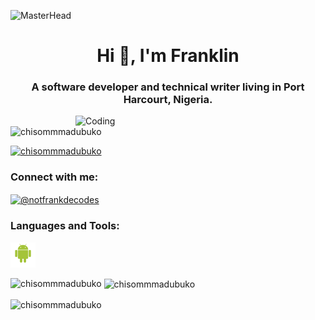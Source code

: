 


![MasterHead](https://user-images.githubusercontent.com/74038190/225813708-98b745f2-7d22-48cf-9150-083f1b00d6c9.gif)

<h1 align="center">Hi 👋, I'm Franklin</h1>
<h3 align="center">A software developer and technical writer living in Port Harcourt, Nigeria.</h3>

<img align="right" alt="Coding" width="400" src="https://i.gifer.com/3AyY.gif" />

<p align="left"> 
  <img src="https://komarev.com/ghpvc/?username=chisommmadubuko&label=Profile%20views&color=0e75b6&style=flat" alt="chisommmadubuko" />
</p>

<p align="left">
  <a href="https://github.com/ryo-ma/github-profile-trophy">
    <img src="https://github-profile-trophy.vercel.app/?username=chisommmadubuko" alt="chisommmadubuko" />
  </a>
</p>

<h3 align="left">Connect with me:</h3>
<p align="left">
  <a href="https://twitter.com/notfrankdecodes" target="blank">
    <img align="center" src="https://raw.githubusercontent.com/rahuldkjain/github-profile-readme-generator/master/src/images/icons/Social/twitter.svg" alt="@notfrankdecodes" height="30" width="40" />
  </a>
</p>

<h3 align="left">Languages and Tools:</h3>
<p align="left"> 
  <!-- Repeat similar structure for other icons -->
  <a href="https://developer.android.com" target="_blank" rel="noreferrer"> 
    <img src="https://raw.githubusercontent.com/devicons/devicon/master/icons/android/android-original-wordmark.svg" alt="android" width="40" height="40"/> 
  </a> 
  <!-- Add more icons as needed -->
</p>

<p>
  <img align="left" src="https://github-readme-stats.vercel.app/api/top-langs?username=chisommmadubuko&show_icons=true&locale=en&layout=compact" alt="chisommmadubuko" />
</p>

<p>&nbsp;<img align="center" src="https://github-readme-stats.vercel.app/api?username=chisommmadubuko&show_icons=true&locale=en" alt="chisommmadubuko" /></p>

<p><img align="center" src="https://github-readme-streak-stats.herokuapp.com/?user=chisommmadubuko&" alt="chisommmadubuko" /></p>
